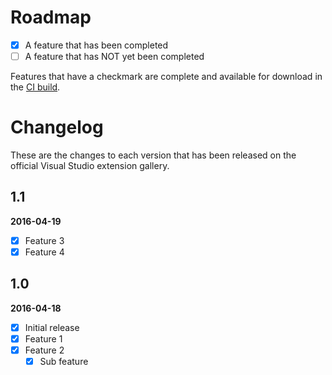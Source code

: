 # Roadmap

- [x] A feature that has been completed
- [ ] A feature that has NOT yet been completed

Features that have a checkmark are complete and available for
download in the
[CI build](http://vsixgallery.com/extension/9da28329-f9d5-4f18-91c3-d3285b103d1a/).

# Changelog

These are the changes to each version that has been released
on the official Visual Studio extension gallery.

## 1.1

**2016-04-19**

- [x] Feature 3
- [x] Feature 4

## 1.0

**2016-04-18**

- [x] Initial release
- [x] Feature 1
- [x] Feature 2
  - [x] Sub feature